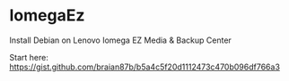 # IomegaEz
Install Debian on Lenovo Iomega EZ Media &amp; Backup Center

Start here: https://gist.github.com/braian87b/b5a4c5f20d1112473c470b096df766a3
